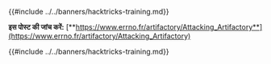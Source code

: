 {{#include ../../banners/hacktricks-training.md}}

**इस पोस्ट की जांच करें:** [**https://www.errno.fr/artifactory/Attacking_Artifactory**](https://www.errno.fr/artifactory/Attacking_Artifactory)

{{#include ../../banners/hacktricks-training.md}}

